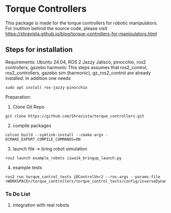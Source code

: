 # Torque Controllers

This package is made for the torque controllers for robotic manipulators. For inutition behind the source code, please visit https://shravista.github.io/blog/torque-controllers-for-manipulators.html

## Steps for installation
Requirements: Ubuntu 24.04, ROS 2 Jazzy Jalisco, pinocchio, ros2 controllers, gazebo harmonic
This steps assumes that ros2_control, ros2_controllers, gazebo sim (harmonic), gz_ros2_control are already installed. In addition one needs
```
sudo apt install ros-jazzy-pinocchio
```

Preparation:
1. Clone Git Repo
```
git clone https://github.com/Shravista/torque_controllers.git
```
2. compile packages
```
colcon build --symlink-install --cmake-args -DCMAKE_EXPORT_COMPILE_COMMANDS=ON
```
3. launch file -> bring robot simulation
```
ros2 launch example_robots iiwa14_bringup_launch.py
```
4. example tests
```
ros2 run torque_control_tests iDControlVer2 --ros-args --params-file  <WORKSPACE>/torque_controllers/torque_control_tests/config/inverseDynamicsControl.yaml
```
### To Do List
1. integration with real robots
